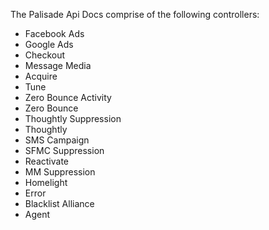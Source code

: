 The Palisade Api Docs comprise of the following controllers:
- Facebook Ads
- Google Ads
- Checkout
- Message Media
- Acquire
- Tune
- Zero Bounce Activity
- Zero Bounce
- Thoughtly Suppression
- Thoughtly
- SMS Campaign
- SFMC Suppression
- Reactivate
- MM Suppression
- Homelight
- Error
- Blacklist Alliance
- Agent
